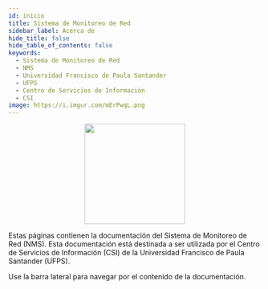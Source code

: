 ```yaml
---
id: inicio
title: Sistema de Monitoreo de Red
sidebar_label: Acerca de
hide_title: false
hide_table_of_contents: false
keywords:
  - Sistema de Monitoreo de Red
  - NMS
  - Universidad Francisco de Paula Santander
  - UFPS
  - Centro de Servicios de Información
  - CSI
image: https://i.imgur.com/mErPwqL.png
---
```

<center><img src="../img/NMS.ico" width="200"/></center>

<div class="text-justify"><p> Estas páginas contienen la documentación del Sistema de Monitoreo de Red (NMS). Esta documentación está destinada a ser utilizada por el Centro de Servicios de Información (CSI) de la Universidad Francisco de Paula Santander (UFPS).</p></div>

Use la barra lateral para navegar por el contenido de la documentación.
